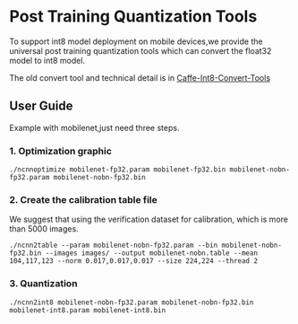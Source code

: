 # Post Training Quantization Tools

To support int8 model deployment on mobile devices,we provide the universal post training quantization tools which can convert the float32 model to int8 model.

The old convert tool and technical detail is in [Caffe-Int8-Convert-Tools](https://github.com/BUG1989/caffe-int8-convert-tools)

## User Guide

Example with mobilenet,just need three steps.

### 1. Optimization graphic 

```
./ncnnoptimize mobilenet-fp32.param mobilenet-fp32.bin mobilenet-nobn-fp32.param mobilenet-nobn-fp32.bin 
```

### 2. Create the calibration table file

We suggest that using the verification dataset for calibration, which is more than 5000 images.

```
./ncnn2table --param mobilenet-nobn-fp32.param --bin mobilenet-nobn-fp32.bin --images images/ --output mobilenet-nobn.table --mean 104,117,123 --norm 0.017,0.017,0.017 --size 224,224 --thread 2
```

### 3. Quantization

```
./ncnn2int8 mobilenet-nobn-fp32.param mobilenet-nobn-fp32.bin mobilenet-int8.param mobilenet-int8.bin 
```


